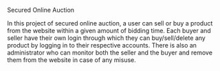 Secured Online Auction

In this project of secured online auction, a user can sell or buy a product from the website within a given amount of bidding time.
Each buyer and seller have their own login through which they can buy/sell/delete any product by logging in to their respective accounts.
There is also an administrator who can monitor both the seller and the buyer and remove them from the website in case of any misuse.
